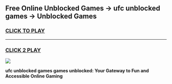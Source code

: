 
## Free Online Unblocked Games → ufc unblocked games → Unblocked Games
<h3>
<a href="https://premium.freeplayer.one?title=ufc_unblocked_games&ref=21F">CLICK TO PLAY</a></h3>
<hr>

<h3>
<a href="https://premium.freeplayer.one?title=ufc_unblocked_games&ref=21F">CLICK 2 PLAY</a>
  
</h3>

<a href="https://premium.freeplayer.one?title=ufc_unblocked_games&ref=21F/"><img src="https://clearcache.store/games.png"></a>


**ufc unblocked games games unblocked: Your Gateway to Fun and Accessible Online Gaming**

